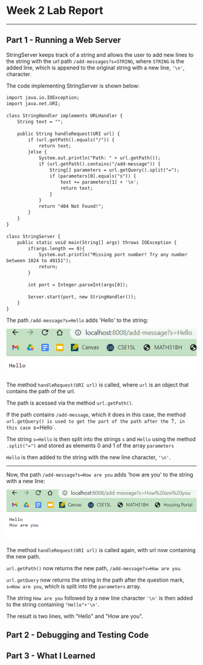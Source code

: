 # Week 2 Lab Report
***

## Part 1 - Running a Web Server
StringServer keeps track of a string and allows the user to add new lines to the string with the url path `/add-messages?s=STRING`, where `STRING` is the added line, which is appened to the original string with a new line, `'\n'`, character.

The code implementing StringServer is shown below:
```
import java.io.IOException;
import java.net.URI;

class StringHandler implements URLHandler {
    String text = "";

    public String handleRequest(URI url) {
        if (url.getPath().equals("/")) {
            return text;
        }else {
            System.out.println("Path: " + url.getPath());
            if (url.getPath().contains("/add-message")) {
                String[] parameters = url.getQuery().split("=");
                if (parameters[0].equals("s")) {
                    text += parameters[1] + '\n';
                    return text;
                }
            }
            return "404 Not Found!";
        }
    }
}

class StringServer {
    public static void main(String[] args) throws IOException {
        if(args.length == 0){
            System.out.println("Missing port number! Try any number between 1024 to 49151");
            return;
        }

        int port = Integer.parseInt(args[0]);

        Server.start(port, new StringHandler());
    }
}
```

The path `/add-message?s=Hello` adds 'Hello' to the string:

![Hello Image](https://raw.githubusercontent.com/LukeHenry04/cse15l-lab-reports/main/Hello.png)

The method `handleRequest(URI url)` is called, where `url` is an object that contains the path of the url.

The path is acessed via the method `url.getPath()`.

If the path contains `/add-message`, which it does in this case, the method `url.getQuery() is used to get the part of the path after the `?`, in this case `s=Hello`.

The string `s=Hello` is then split into the strings `s` and `Hello` using the method `.split("=")` and stored as elements 0 and 1 of the array `parameters`

`Hello` is then added to the string with the new line character, `'\n'`. 

***

Now, the path `/add-message?s=How are you` adds 'how are you' to the string with a new line:

![How Are You Image](https://raw.githubusercontent.com/LukeHenry04/cse15l-lab-reports/main/HowAreYou.png)

The method `handleRequest(URI url)` is called again, with url now containing the new path.

`url.getPath()` now returns the new path, `/add-message?s=How are you`.

`url.getQuery` now returns the string in the path after the question mark, `s=How are you`, which is split into the `parameters` array.

The string `How are you` followed by a new line character `'\n'` is then added to the string containing `"Hello"+'\n'`.

The result is two lines, with "Hello" and "How are you".

## Part 2 - Debugging and Testing Code

## Part 3 - What I Learned
